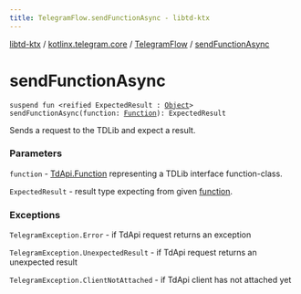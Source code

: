 ```yaml
---
title: TelegramFlow.sendFunctionAsync - libtd-ktx
---
```


[libtd-ktx](../../index.html) / [kotlinx.telegram.core](../index.html) / [TelegramFlow](index.html) / [sendFunctionAsync](./send-function-async.html)

# sendFunctionAsync

`suspend fun <reified ExpectedResult : `[`Object`](https://tdlibx.github.io/td/docs/org/drinkless/td/libcore/telegram/TdApi.Object.html)`> sendFunctionAsync(function: `[`Function`](https://tdlibx.github.io/td/docs/org/drinkless/td/libcore/telegram/TdApi.Function.html)`): ExpectedResult`

Sends a request to the TDLib and expect a result.

### Parameters

`function` - [TdApi.Function](https://tdlibx.github.io/td/docs/org/drinkless/td/libcore/telegram/TdApi.Function.html) representing a TDLib interface function-class.

`ExpectedResult` - result type expecting from given [function](send-function-async.html#kotlinx.telegram.core.TelegramFlow$sendFunctionAsync(org.drinkless.td.libcore.telegram.TdApi.Function)/function).

### Exceptions

`TelegramException.Error` - if TdApi request returns an exception

`TelegramException.UnexpectedResult` - if TdApi request returns an unexpected result

`TelegramException.ClientNotAttached` - if TdApi client has not attached yet